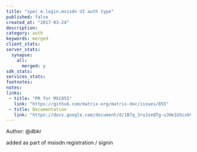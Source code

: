 ```yaml
---
title: "spec m.login.msisdn UI auth type"
published: false
created_at: "2017-03-24"
description:
category: auth
keywords: merged
client_stats:
server_stats:
  synapse:
    all:
      merged: y
sdk_stats:
services_stats:
footnotes:
notes:
links:
 - title: "PR for MSC855"
   link: "https://github.com/matrix-org/matrix-doc/issues/855"
 - title: Documentation
   link: "https://docs.google.com/document/d/1B7q_3ruJzeQTg-uJHe1UScxbVLzgm451c25OjpYcojI/edit#"
---
```

Author: @dbkr


added as part of msisdn registration / signin
